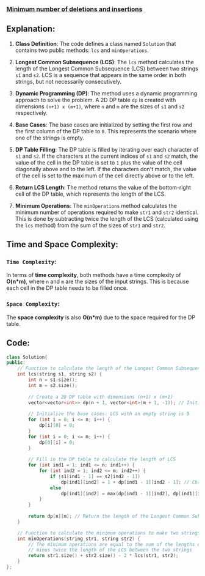 ### [Minimum number of deletions and insertions](https://www.geeksforgeeks.org/problems/minimum-number-of-deletions-and-insertions0209/1?utm_source=geeksforgeeks&utm_medium=article_practice_tab&utm_campaign=article_practice_tab)

## Explanation:
1. **Class Definition**: The code defines a class named `Solution` that contains two public methods: `lcs` and `minOperations`.

2. **Longest Common Subsequence (LCS)**: The `lcs` method calculates the length of the Longest Common Subsequence (LCS) between two strings `s1` and `s2`. LCS is a sequence that appears in the same order in both strings, but not necessarily consecutively.

3. **Dynamic Programming (DP)**: The method uses a dynamic programming approach to solve the problem. A 2D DP table `dp` is created with dimensions `(n+1) x (m+1)`, where `n` and `m` are the sizes of `s1` and `s2` respectively.

4. **Base Cases**: The base cases are initialized by setting the first row and the first column of the DP table to `0`. This represents the scenario where one of the strings is empty.

5. **DP Table Filling**: The DP table is filled by iterating over each character of `s1` and `s2`. If the characters at the current indices of `s1` and `s2` match, the value of the cell in the DP table is set to `1` plus the value of the cell diagonally above and to the left. If the characters don't match, the value of the cell is set to the maximum of the cell directly above or to the left.

6. **Return LCS Length**: The method returns the value of the bottom-right cell of the DP table, which represents the length of the LCS.

7. **Minimum Operations**: The `minOperations` method calculates the minimum number of operations required to make `str1` and `str2` identical. This is done by subtracting twice the length of the LCS (calculated using the `lcs` method) from the sum of the sizes of `str1` and `str2`.

## Time and Space Complexity:
### `Time Complexity`:
In terms of **time complexity**, both methods have a time complexity of **O(n*m)**, where `n` and `m` are the sizes of the input strings. This is because each cell in the DP table needs to be filled once.

### `Space Complexity`:
The **space complexity** is also **O(n*m)** due to the space required for the DP table.

## Code:
```cpp
class Solution{
public:
    // Function to calculate the length of the Longest Common Subsequence (LCS)
    int lcs(string s1, string s2) {
        int n = s1.size();
        int m = s2.size();
    
        // Create a 2D DP table with dimensions (n+1) x (m+1)
        vector<vector<int>> dp(n + 1, vector<int>(m + 1, -1)); // Initialize with -1
    
        // Initialize the base cases: LCS with an empty string is 0
        for (int i = 0; i <= n; i++) {
            dp[i][0] = 0;
        }
        for (int i = 0; i <= m; i++) {
            dp[0][i] = 0;
        }
    
        // Fill in the DP table to calculate the length of LCS
        for (int ind1 = 1; ind1 <= n; ind1++) {
            for (int ind2 = 1; ind2 <= m; ind2++) {
                if (s1[ind1 - 1] == s2[ind2 - 1])
                    dp[ind1][ind2] = 1 + dp[ind1 - 1][ind2 - 1]; // Characters match, increment LCS length
                else
                    dp[ind1][ind2] = max(dp[ind1 - 1][ind2], dp[ind1][ind2 - 1]); // Characters don't match, consider the maximum from left or above
            }
        }
    
        return dp[n][m]; // Return the length of the Longest Common Subsequence
    }

    // Function to calculate the minimum operations to make two strings equal
    int minOperations(string str1, string str2) { 
        // The minimum operations are equal to the sum of the lengths of both strings
        // minus twice the length of the LCS between the two strings
        return str1.size() + str2.size() - 2 * lcs(str1, str2);
    } 
};
```

